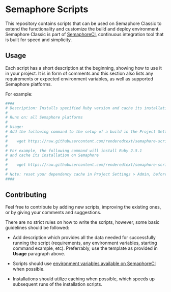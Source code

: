 # Semaphore Scripts

This repository contains scripts that can be used on Semaphore Classic to extend the functionality and customize the build and deploy environment. Semaphore Classic is part of [SemaphoreCI](https://semaphoreci.com), continuous integration tool that is built for speed and simplicity.

## Usage

Each script has a short description at the beginning, showing how to use it in your project. It is in form of comments and this section also lists any requirements or expected environment variables, as well as supported Semaphore platforms.

For example:

```bash
####
# Description: Installs specified Ruby version and cache its installation on Semaphore
#
# Runs on: all Semaphore platforms
#
# Usage:
# Add the following command to the setup of a build in the Project Settings
#
#    wget https://raw.githubusercontent.com/renderedtext/semaphore-scripts/master/ruby_setup.sh && bash ruby_setup.sh <ruby-version>
#
# For example, the following command will install Ruby 2.5.1
# and cache its installation on Semaphore
#
#    wget https://raw.githubusercontent.com/renderedtext/semaphore-scripts/master/ruby_setup.sh && bash ruby_setup.sh 2.5.1
#
# Note: reset your dependency cache in Project Settings > Admin, before running this script
####
```

## Contributing

Feel free to contribute by adding new scripts, improving the existing ones, or by giving your comments and suggestions.

There are no strict rules on how to write the scripts, however, some basic guidelines should be followed:

* Add description which provides all the data needed for successfully running the script (requirements, any environment variables, starting command example, etc). Preferrably, use the template as provided in **Usage** paragraph above.

* Scripts should use [environment variables available on SemaphoreCI](https://semaphoreci.com/docs/available-environment-variables.html) when possible.

* Installations should utilize caching when possible, which speeds up subsequent runs of the installation scripts.